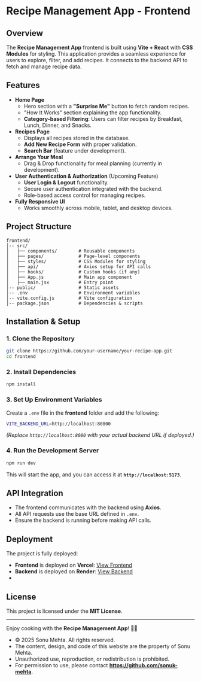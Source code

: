 # Recipe Management App - Frontend

## Overview
The **Recipe Management App** frontend is built using **Vite + React** with **CSS Modules** for styling. This application provides a seamless experience for users to explore, filter, and add recipes. It connects to the backend API to fetch and manage recipe data.

## Features
- **Home Page**
  - Hero section with a **"Surprise Me"** button to fetch random recipes.
  - "How It Works" section explaining the app functionality.
  - **Category-based Filtering**: Users can filter recipes by Breakfast, Lunch, Dinner, and Snacks.
- **Recipes Page**
  - Displays all recipes stored in the database.
  - **Add New Recipe Form** with proper validation.
  - **Search Bar** (feature under development).
- **Arrange Your Meal**
  - Drag & Drop functionality for meal planning (currently in development).
- **User Authentication & Authorization** (Upcoming Feature)
  - **User Login & Logout** functionality.
  - Secure user authentication integrated with the backend.
  - Role-based access control for managing recipes.
- **Fully Responsive UI**
  - Works smoothly across mobile, tablet, and desktop devices.

## Project Structure
```
frontend/
│-- src/
│   ├── components/        # Reusable components
│   ├── pages/             # Page-level components
│   ├── styles/            # CSS Modules for styling
│   ├── api/               # Axios setup for API calls
│   ├── hooks/             # Custom hooks (if any)
│   ├── App.js             # Main app component
│   ├── main.jsx           # Entry point
│-- public/                # Static assets
│-- .env                   # Environment variables
│-- vite.config.js         # Vite configuration
│-- package.json           # Dependencies & scripts
```

## Installation & Setup
### 1. Clone the Repository
```sh
git clone https://github.com/your-username/your-recipe-app.git
cd frontend
```

### 2. Install Dependencies
```sh
npm install
```

### 3. Set Up Environment Variables
Create a `.env` file in the **frontend** folder and add the following:
```sh
VITE_BACKEND_URL=http://localhost:80800
```
*(Replace `http://localhost:8080` with your actual backend URL if deployed.)*

### 4. Run the Development Server
```sh
npm run dev
```
This will start the app, and you can access it at **`http://localhost:5173`**.

## API Integration
- The frontend communicates with the backend using **Axios**.
- All API requests use the base URL defined in `.env`.
- Ensure the backend is running before making API calls.

## Deployment
The project is fully deployed:
- **Frontend** is deployed on **Vercel**: [View Frontend](https://recipe-management-app-sable.vercel.app/)
- **Backend** is deployed on **Render**: [View Backend](https://dashboard.render.com/web/srv-cv6rp48gph6c73dpd67g)
- 

## License
This project is licensed under the **MIT License**.

---

Enjoy cooking with the **Recipe Management App**! 🍲🔥

 * © 2025 Sonu Mehta. All rights reserved.  
 * The content, design, and code of this website are the property of Sonu Mehta.
 * Unauthorized use, reproduction, or redistribution is prohibited.
 * For permission to use, please contact **https://github.com/sonuk-mehta**.


